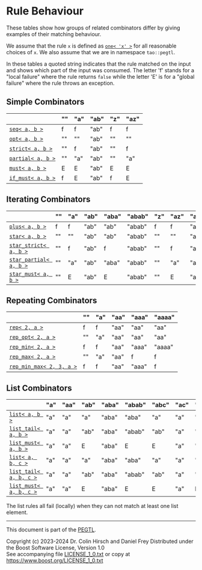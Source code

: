 # Rule Behaviour

These tables show how groups of related combinators differ by giving examples of their matching behaviour.

We assume that the rule `x` is defined as [`one< 'x' >`](Rule-Reference.md#one-c-) for all reasonable choices of `x`.
We also assume that we are in namespace `tao::pegtl`.

In these tables a quoted string indicates that the rule matched on the input and shows which part of the input was consumed.
The letter 'f' stands for a "local failure" where the rule returns `false` while the letter 'E' is for a "global failure" where the rule throws an exception.

## Simple Combinators

|  | "" | "a" | "ab" | "z" | "az" |
|--|--|--|--|--|--|
| [`seq< a, b >`](Rule-Reference.md#seq-r-) | f | f | "ab" | f | f |
| [`opt< a, b >`](Rule-Reference.md#opt-r-) | "" | "" | "ab" | "" | "" |
| [`strict< a, b >`](Rule-Reference.md#strict-r-) | "" | f | "ab" | "" | f |
| [`partial< a, b >`](Rule-Reference.md#partial-r-) | "" | "a" | "ab" | "" | "a" |
| [`must< a, b >`](Rule-Reference.md#must-r-) | E | E | "ab" | E | E |
| [`if_must< a, b >`](Rule-Reference.md#if_must-r-s-) | f | E | "ab" | f | E |

## Iterating Combinators

|  | "" | "a" | "ab" | "aba" | "abab" | "z" | "az" | "abz" | "abaz" |
|--|--|--|--|--|--|--|--|--|--|
| [`plus< a, b >`](Rule-Reference.md#plus-r-) | f | f | "ab" | "ab" | "abab" | f | f | "ab" | "ab" |
| [`star< a, b >`](Rule-Reference.md#star-r-) | "" | "" | "ab" | "ab" | "abab" | "" | "" | "ab" | "ab" |
| [`star_strict< a, b >`](Rule-Reference.md#star_strict-r-) | "" | f | "ab" | f | "abab" | "" | f | "ab" | f |
| [`star_partial< a, b >`](Rule-Reference.md#star_partial-r-) | "" | "a" | "ab" | "aba" | "abab" | "" | "a" | "ab" | "aba" |
| [`star_must< a, b >`](Rule-Reference.md#star_must-r-s-) | "" | E | "ab" | E | "abab" | "" | E | "ab" | E |

## Repeating Combinators

|  | "" | "a" | "aa" | "aaa" | "aaaa" |
|--|--|--|--|--|--|
| [`rep< 2, a >`](Rule-Reference.md#rep-num-r-) | f | f | "aa" | "aa" | "aa" |
| [`rep_opt< 2, a >`](Rule-Reference.md#rep_opt-num-r-) | "" | "a" | "aa" | "aa" | "aa" |
| [`rep_min< 2, a >`](Rule-Reference.md#rep_min-min-r-) | f | f | "aa" | "aaa" | "aaaa" |
| [`rep_max< 2, a >`](Rule-Reference.md#rep_max-max-r-) | "" | "a" | "aa" | f | f |
| [`rep_min_max< 2, 3, a >`](Rule-Reference.md#rep_min_max-min-max-r-) | f | f | "aa" | "aaa" | f |

## List Combinators

|  | "a" | "aa" | "ab" | "aba" | "abab" | "abc" | "ac" | "acb" | "acba" | "acbca" |
|--|--|--|--|--|--|--|--|--|--|--|
| [`list< a, b >`](Rule-Reference.md#list-r-s-) | "a" | "a" | "a" | "aba" | "aba" | "a" | "a" | "a" | "a" | "a" |
| [`list_tail< a, b >`](Rule-Reference.md#list_tail-r-s-) | "a" | "a" | "ab" | "aba" | "abab" | "ab" | "a" | "a" | "a" | "a" |
| [`list_must< a, b >`](Rule-Reference.md#list_must-r-s-) | "a" | "a" | E | "aba" | E | E | "a" | "a" | "a" | "a" |
| [`list< a, b, c >`](Rule-Reference.md#list-r-s-p-) | "a" | "a" | "a" | "aba" | "aba" | "a" | "a" | "a" | "acba" | "acbca" |
| [`list_tail< a, b, c >`](Rule-Reference.md#list_tail-r-s-p-) | "a" | "a" | "ab" | "aba" | "abab" | "ab" | "a" | "acb" | "acba" | "acbca" |
| [`list_must< a, b, c >`](Rule-Reference.md#list_must-r-s-p-) | "a" | "a" | E | "aba" | E | E | "a" | E | "acba" | "acbca" |

The list rules all fail (locally) when they can not match at least one list element.

---

This document is part of the [PEGTL](https://github.com/taocpp/PEGTL).

Copyright (c) 2023-2024 Dr. Colin Hirsch and Daniel Frey
Distributed under the Boost Software License, Version 1.0<br>
See accompanying file [LICENSE_1_0.txt](../LICENSE_1_0.txt) or copy at https://www.boost.org/LICENSE_1_0.txt
